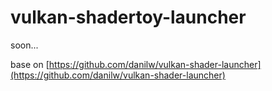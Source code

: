 # vulkan-shadertoy-launcher

soon...

base on [https://github.com/danilw/vulkan-shader-launcher](https://github.com/danilw/vulkan-shader-launcher)


